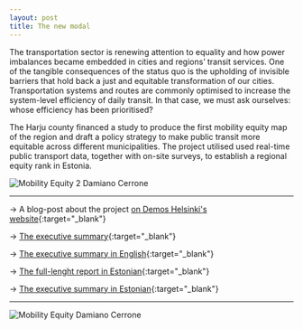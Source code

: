 ```yaml
---
layout: post
title: The new modal
---
```


The transportation sector is renewing attention to equality and how power imbalances became embedded in cities and regions’ transit services. One of the tangible consequences of the status quo is the upholding of invisible barriers that hold back a just and equitable transformation of our cities. Transportation systems and routes are commonly optimised to increase the system-level efficiency of daily transit. In that case, we must ask ourselves: whose efficiency has been prioritised?

The Harju county financed a study to produce the first mobility equity map of the region and draft a policy strategy to make public transit more equitable across different municipalities.  The project utilised used real-time public transport data, together with on-site surveys, to establish a regional equity rank in Estonia.

![Mobility Equity 2 Damiano Cerrone]({{site.baseurl}}/assets/images/2021-01-11-the_new_modal-2.jpeg)


---

&rarr; A blog-post about the project [on Demos Helsinki's website](https://demoshelsinki.fi/2021/03/31/next-stop-make-transportation-work-for-people/){:target="_blank"}

&rarr; [The executive summary](https://hol.ee/docs/file/The%20new%20modal%20-%20Executive%20%20Summary%20-%20ENG.pdf){:target="_blank"}

&rarr; [The executive summary in English](https://hol.ee/docs/file/The%20new%20modal%20-%20Executive%20%20Summary%20-%20ENG.pdf){:target="_blank"}

&rarr; [The full-lenght report in Estonian](https://hol.ee/ytp-uuring/The-new-modal-Report-EST.pdf){:target="_blank"}

&rarr; [The executive summary in Estonian](https://hol.ee/docs/file/PeatusKOHT_Uuringu%20kokkuv%C3%B5te%20ja%20p%C3%B5his%C3%B5numid.pdf){:target="_blank"}

---

![Mobility Equity Damiano Cerrone]({{site.baseurl}}/assets/images/2021-01-11-the_new_modal-1.jpeg)
